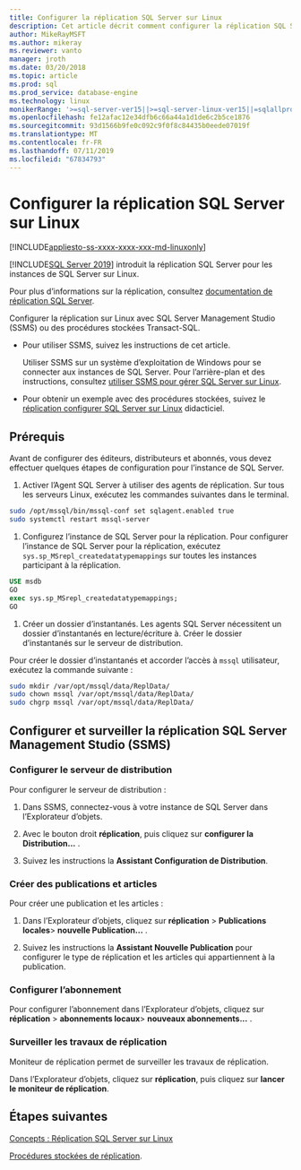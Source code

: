```yaml
---
title: Configurer la réplication SQL Server sur Linux
description: Cet article décrit comment configurer la réplication SQL Server sur Linux.
author: MikeRayMSFT
ms.author: mikeray
ms.reviewer: vanto
manager: jroth
ms.date: 03/20/2018
ms.topic: article
ms.prod: sql
ms.prod_service: database-engine
ms.technology: linux
monikerRange: '>=sql-server-ver15||>=sql-server-linux-ver15||=sqlallproducts-allversions'
ms.openlocfilehash: fe12afac12e34dfb6c66a44a1d1de6c2b5ce1876
ms.sourcegitcommit: 93d1566b9fe0c092c9f0f8c84435b0eede07019f
ms.translationtype: MT
ms.contentlocale: fr-FR
ms.lasthandoff: 07/11/2019
ms.locfileid: "67834793"
---
```

# <a name="configure-sql-server-replication-on-linux"></a>Configurer la réplication SQL Server sur Linux

[!INCLUDE[appliesto-ss-xxxx-xxxx-xxx-md-linuxonly](../includes/appliesto-ss-xxxx-xxxx-xxx-md-linuxonly.md)]

[!INCLUDE[SQL Server 2019](../includes/sssqlv15-md.md)] introduit la réplication SQL Server pour les instances de SQL Server sur Linux.

Pour plus d’informations sur la réplication, consultez [documentation de réplication SQL Server](../relational-databases/replication/sql-server-replication.md).

Configurer la réplication sur Linux avec SQL Server Management Studio (SSMS) ou des procédures stockées Transact-SQL.

* Pour utiliser SSMS, suivez les instructions de cet article.

  Utiliser SSMS sur un système d’exploitation de Windows pour se connecter aux instances de SQL Server. Pour l’arrière-plan et des instructions, consultez [utiliser SSMS pour gérer SQL Server sur Linux](./sql-server-linux-manage-ssms.md).
  
* Pour obtenir un exemple avec des procédures stockées, suivez le [réplication configurer SQL Server sur Linux](sql-server-linux-replication-tutorial-tsql.md) didacticiel.

## <a name="prerequisites"></a>Prérequis

Avant de configurer des éditeurs, distributeurs et abonnés, vous devez effectuer quelques étapes de configuration pour l’instance de SQL Server.

1. Activer l’Agent SQL Server à utiliser des agents de réplication. Sur tous les serveurs Linux, exécutez les commandes suivantes dans le terminal.

  ```bash
  sudo /opt/mssql/bin/mssql-conf set sqlagent.enabled true
  sudo systemctl restart mssql-server
  ```

1. Configurez l’instance de SQL Server pour la réplication. Pour configurer l’instance de SQL Server pour la réplication, exécutez `sys.sp_MSrepl_createdatatypemappings` sur toutes les instances participant à la réplication.

  ```sql
  USE msdb
  GO
  exec sys.sp_MSrepl_createdatatypemappings;
  GO
  ```

1. Créer un dossier d’instantanés. Les agents SQL Server nécessitent un dossier d’instantanés en lecture/écriture à. Créer le dossier d’instantanés sur le serveur de distribution.

  Pour créer le dossier d’instantanés et accorder l’accès à `mssql` utilisateur, exécutez la commande suivante :

  ```bash
  sudo mkdir /var/opt/mssql/data/ReplData/
  sudo chown mssql /var/opt/mssql/data/ReplData/
  sudo chgrp mssql /var/opt/mssql/data/ReplData/
  ```

## <a name="configure-and-monitor-replication-with-sql-server-management-studio-ssms"></a>Configurer et surveiller la réplication SQL Server Management Studio (SSMS)

### <a name="configure-the-distributor"></a>Configurer le serveur de distribution
  
Pour configurer le serveur de distribution : 

1. Dans SSMS, connectez-vous à votre instance de SQL Server dans l’Explorateur d’objets.

1. Avec le bouton droit **réplication**, puis cliquez sur **configurer la Distribution...** .

1. Suivez les instructions la **Assistant Configuration de Distribution**.

### <a name="create-publication-and-articles"></a>Créer des publications et articles

Pour créer une publication et les articles :

1. Dans l’Explorateur d’objets, cliquez sur **réplication** > **Publications locales**> **nouvelle Publication...** .

1. Suivez les instructions la **Assistant Nouvelle Publication** pour configurer le type de réplication et les articles qui appartiennent à la publication.

### <a name="configure-the-subscription"></a>Configurer l’abonnement

Pour configurer l’abonnement dans l’Explorateur d’objets, cliquez sur **réplication** > **abonnements locaux**> **nouveaux abonnements...** .

### <a name="monitor-replication-jobs"></a>Surveiller les travaux de réplication

Moniteur de réplication permet de surveiller les travaux de réplication.

Dans l’Explorateur d’objets, cliquez sur **réplication**, puis cliquez sur **lancer le moniteur de réplication**.

## <a name="next-steps"></a>Étapes suivantes

[Concepts : Réplication SQL Server sur Linux](sql-server-linux-replication.md)

[Procédures stockées de réplication](../relational-databases/system-stored-procedures/replication-stored-procedures-transact-sql.md).
